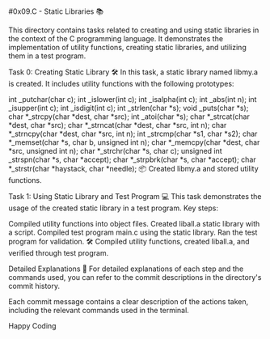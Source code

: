 #0x09.C - Static Libraries 📚



This directory contains tasks related to creating and using static libraries in the context of the C programming language. It demonstrates the implementation of utility functions, creating static libraries, and utilizing them in a test program.

Task 0: Creating Static Library 🛠️
In this task, a static library named libmy.a is created. It includes utility functions with the following prototypes:

int _putchar(char c);
int _islower(int c);
int _isalpha(int c);
int _abs(int n);
int _isupper(int c);
int _isdigit(int c);
int _strlen(char *s);
void _puts(char *s);
char *_strcpy(char *dest, char *src);
int _atoi(char *s);
char *_strcat(char *dest, char *src);
char *_strncat(char *dest, char *src, int n);
char *_strncpy(char *dest, char *src, int n);
int _strcmp(char *s1, char *s2);
char *_memset(char *s, char b, unsigned int n);
char *_memcpy(char *dest, char *src, unsigned int n);
char *_strchr(char *s, char c);
unsigned int _strspn(char *s, char *accept);
char *_strpbrk(char *s, char *accept);
char *_strstr(char *haystack, char *needle);
📦 Created libmy.a and stored utility functions.



Task 1: Using Static Library and Test Program 💻
This task demonstrates the usage of the created static library in a test program. Key steps:

Compiled utility functions into object files.
Created liball.a static library with a script.
Compiled test program main.c using the static library.
Ran the test program for validation.
🛠️ Compiled utility functions, created liball.a, and verified through test program.

Detailed Explanations 📑
For detailed explanations of each step and the commands used, you can refer to the commit descriptions in the directory's commit history.

Each commit message contains a clear description of the actions taken, including the relevant commands used in the terminal.


Happy Coding
